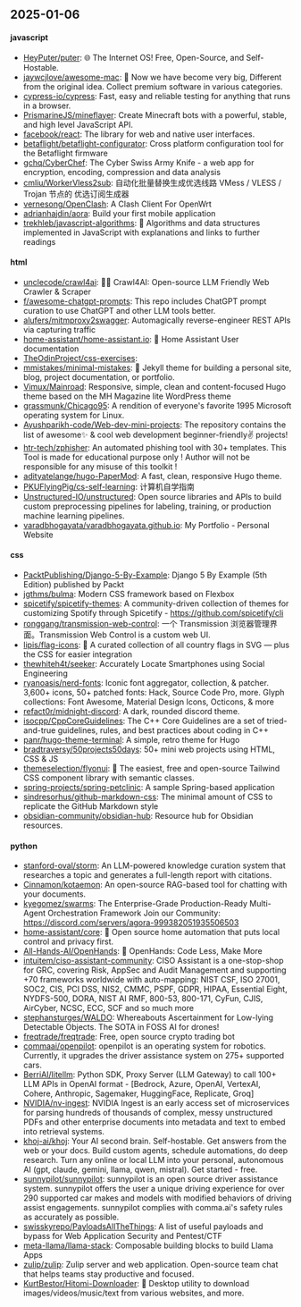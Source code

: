 ## 2025-01-06

#### javascript
* [HeyPuter/puter](https://github.com/HeyPuter/puter): 🌐 The Internet OS! Free, Open-Source, and Self-Hostable.
* [jaywcjlove/awesome-mac](https://github.com/jaywcjlove/awesome-mac):  Now we have become very big, Different from the original idea. Collect premium software in various categories.
* [cypress-io/cypress](https://github.com/cypress-io/cypress): Fast, easy and reliable testing for anything that runs in a browser.
* [PrismarineJS/mineflayer](https://github.com/PrismarineJS/mineflayer): Create Minecraft bots with a powerful, stable, and high level JavaScript API.
* [facebook/react](https://github.com/facebook/react): The library for web and native user interfaces.
* [betaflight/betaflight-configurator](https://github.com/betaflight/betaflight-configurator): Cross platform configuration tool for the Betaflight firmware
* [gchq/CyberChef](https://github.com/gchq/CyberChef): The Cyber Swiss Army Knife - a web app for encryption, encoding, compression and data analysis
* [cmliu/WorkerVless2sub](https://github.com/cmliu/WorkerVless2sub): 自动化批量替换生成优选线路 VMess / VLESS / Trojan 节点的 优选订阅生成器
* [vernesong/OpenClash](https://github.com/vernesong/OpenClash): A Clash Client For OpenWrt
* [adrianhajdin/aora](https://github.com/adrianhajdin/aora): Build your first mobile application
* [trekhleb/javascript-algorithms](https://github.com/trekhleb/javascript-algorithms): 📝 Algorithms and data structures implemented in JavaScript with explanations and links to further readings

#### html
* [unclecode/crawl4ai](https://github.com/unclecode/crawl4ai): 🚀🤖 Crawl4AI: Open-source LLM Friendly Web Crawler & Scraper
* [f/awesome-chatgpt-prompts](https://github.com/f/awesome-chatgpt-prompts): This repo includes ChatGPT prompt curation to use ChatGPT and other LLM tools better.
* [alufers/mitmproxy2swagger](https://github.com/alufers/mitmproxy2swagger): Automagically reverse-engineer REST APIs via capturing traffic
* [home-assistant/home-assistant.io](https://github.com/home-assistant/home-assistant.io): 📘 Home Assistant User documentation
* [TheOdinProject/css-exercises](https://github.com/TheOdinProject/css-exercises): 
* [mmistakes/minimal-mistakes](https://github.com/mmistakes/minimal-mistakes): 📐 Jekyll theme for building a personal site, blog, project documentation, or portfolio.
* [Vimux/Mainroad](https://github.com/Vimux/Mainroad): Responsive, simple, clean and content-focused Hugo theme based on the MH Magazine lite WordPress theme
* [grassmunk/Chicago95](https://github.com/grassmunk/Chicago95): A rendition of everyone's favorite 1995 Microsoft operating system for Linux.
* [Ayushparikh-code/Web-dev-mini-projects](https://github.com/Ayushparikh-code/Web-dev-mini-projects): The repository contains the list of awesome✨ & cool web development beginner-friendly✌️ projects!
* [htr-tech/zphisher](https://github.com/htr-tech/zphisher): An automated phishing tool with 30+ templates. This Tool is made for educational purpose only ! Author will not be responsible for any misuse of this toolkit !
* [adityatelange/hugo-PaperMod](https://github.com/adityatelange/hugo-PaperMod): A fast, clean, responsive Hugo theme.
* [PKUFlyingPig/cs-self-learning](https://github.com/PKUFlyingPig/cs-self-learning): 计算机自学指南
* [Unstructured-IO/unstructured](https://github.com/Unstructured-IO/unstructured): Open source libraries and APIs to build custom preprocessing pipelines for labeling, training, or production machine learning pipelines.
* [varadbhogayata/varadbhogayata.github.io](https://github.com/varadbhogayata/varadbhogayata.github.io): My Portfolio - Personal Website

#### css
* [PacktPublishing/Django-5-By-Example](https://github.com/PacktPublishing/Django-5-By-Example): Django 5 By Example (5th Edition) published by Packt
* [jgthms/bulma](https://github.com/jgthms/bulma): Modern CSS framework based on Flexbox
* [spicetify/spicetify-themes](https://github.com/spicetify/spicetify-themes): A community-driven collection of themes for customizing Spotify through Spicetify - https://github.com/spicetify/cli
* [ronggang/transmission-web-control](https://github.com/ronggang/transmission-web-control): 一个 Transmission 浏览器管理界面。Transmission Web Control is a custom web UI.
* [lipis/flag-icons](https://github.com/lipis/flag-icons): 🎏 A curated collection of all country flags in SVG — plus the CSS for easier integration
* [thewhiteh4t/seeker](https://github.com/thewhiteh4t/seeker): Accurately Locate Smartphones using Social Engineering
* [ryanoasis/nerd-fonts](https://github.com/ryanoasis/nerd-fonts): Iconic font aggregator, collection, & patcher. 3,600+ icons, 50+ patched fonts: Hack, Source Code Pro, more. Glyph collections: Font Awesome, Material Design Icons, Octicons, & more
* [refact0r/midnight-discord](https://github.com/refact0r/midnight-discord): A dark, rounded discord theme.
* [isocpp/CppCoreGuidelines](https://github.com/isocpp/CppCoreGuidelines): The C++ Core Guidelines are a set of tried-and-true guidelines, rules, and best practices about coding in C++
* [panr/hugo-theme-terminal](https://github.com/panr/hugo-theme-terminal): A simple, retro theme for Hugo
* [bradtraversy/50projects50days](https://github.com/bradtraversy/50projects50days): 50+ mini web projects using HTML, CSS & JS
* [themeselection/flyonui](https://github.com/themeselection/flyonui): 🚀 The easiest, free and open-source Tailwind CSS component library with semantic classes.
* [spring-projects/spring-petclinic](https://github.com/spring-projects/spring-petclinic): A sample Spring-based application
* [sindresorhus/github-markdown-css](https://github.com/sindresorhus/github-markdown-css): The minimal amount of CSS to replicate the GitHub Markdown style
* [obsidian-community/obsidian-hub](https://github.com/obsidian-community/obsidian-hub): Resource hub for Obsidian resources.

#### python
* [stanford-oval/storm](https://github.com/stanford-oval/storm): An LLM-powered knowledge curation system that researches a topic and generates a full-length report with citations.
* [Cinnamon/kotaemon](https://github.com/Cinnamon/kotaemon): An open-source RAG-based tool for chatting with your documents.
* [kyegomez/swarms](https://github.com/kyegomez/swarms): The Enterprise-Grade Production-Ready Multi-Agent Orchestration Framework Join our Community: https://discord.com/servers/agora-999382051935506503
* [home-assistant/core](https://github.com/home-assistant/core): 🏡 Open source home automation that puts local control and privacy first.
* [All-Hands-AI/OpenHands](https://github.com/All-Hands-AI/OpenHands): 🙌 OpenHands: Code Less, Make More
* [intuitem/ciso-assistant-community](https://github.com/intuitem/ciso-assistant-community): CISO Assistant is a one-stop-shop for GRC, covering Risk, AppSec and Audit Management and supporting +70 frameworks worldwide with auto-mapping: NIST CSF, ISO 27001, SOC2, CIS, PCI DSS, NIS2, CMMC, PSPF, GDPR, HIPAA, Essential Eight, NYDFS-500, DORA, NIST AI RMF, 800-53, 800-171, CyFun, CJIS, AirCyber, NCSC, ECC, SCF and so much more
* [stephansturges/WALDO](https://github.com/stephansturges/WALDO): Whereabouts Ascertainment for Low-lying Detectable Objects. The SOTA in FOSS AI for drones!
* [freqtrade/freqtrade](https://github.com/freqtrade/freqtrade): Free, open source crypto trading bot
* [commaai/openpilot](https://github.com/commaai/openpilot): openpilot is an operating system for robotics. Currently, it upgrades the driver assistance system on 275+ supported cars.
* [BerriAI/litellm](https://github.com/BerriAI/litellm): Python SDK, Proxy Server (LLM Gateway) to call 100+ LLM APIs in OpenAI format - [Bedrock, Azure, OpenAI, VertexAI, Cohere, Anthropic, Sagemaker, HuggingFace, Replicate, Groq]
* [NVIDIA/nv-ingest](https://github.com/NVIDIA/nv-ingest): NVIDIA Ingest is an early access set of microservices for parsing hundreds of thousands of complex, messy unstructured PDFs and other enterprise documents into metadata and text to embed into retrieval systems.
* [khoj-ai/khoj](https://github.com/khoj-ai/khoj): Your AI second brain. Self-hostable. Get answers from the web or your docs. Build custom agents, schedule automations, do deep research. Turn any online or local LLM into your personal, autonomous AI (gpt, claude, gemini, llama, qwen, mistral). Get started - free.
* [sunnypilot/sunnypilot](https://github.com/sunnypilot/sunnypilot): sunnypilot is an open source driver assistance system. sunnypilot offers the user a unique driving experience for over 290 supported car makes and models with modified behaviors of driving assist engagements. sunnypilot complies with comma.ai's safety rules as accurately as possible.
* [swisskyrepo/PayloadsAllTheThings](https://github.com/swisskyrepo/PayloadsAllTheThings): A list of useful payloads and bypass for Web Application Security and Pentest/CTF
* [meta-llama/llama-stack](https://github.com/meta-llama/llama-stack): Composable building blocks to build Llama Apps
* [zulip/zulip](https://github.com/zulip/zulip): Zulip server and web application. Open-source team chat that helps teams stay productive and focused.
* [KurtBestor/Hitomi-Downloader](https://github.com/KurtBestor/Hitomi-Downloader): 🍰 Desktop utility to download images/videos/music/text from various websites, and more.
